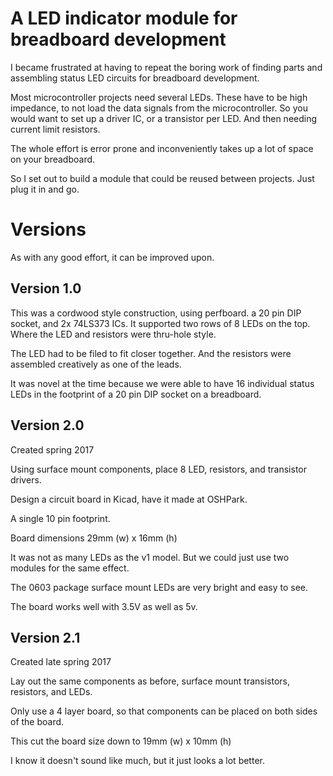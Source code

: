 # A LED indicator module for breadboard development

I became frustrated at having to repeat the boring work of finding parts and assembling status LED circuits for breadboard development.

Most microcontroller projects need several LEDs. These have to be high impedance, to not load the data signals from the microcontroller. So you would want to set up a driver IC, or a transistor per LED. And then needing current limit resistors. 

The whole effort is error prone and inconveniently takes up a lot of space on your breadboard.

So I set out to build a module that could be reused between projects. Just plug it in and go.

# Versions

As with any good effort, it can be improved upon.

## Version 1.0
This was a cordwood style construction, using perfboard. a 20 pin DIP socket, and 2x 74LS373 ICs. It supported two rows of 8 LEDs on the top. Where the LED and resistors were thru-hole style.

The LED had to be filed to fit closer together. And the resistors were assembled creatively as one of the leads.

It was novel at the time because we were able to have 16 individual status LEDs in the footprint of a 20 pin DIP socket on a breadboard.

## Version 2.0

Created spring 2017

Using surface mount components, place 8 LED, resistors, and transistor drivers. 

Design a circuit board in Kicad, have it made at OSHPark.

A single 10 pin footprint. 

Board dimensions 29mm (w) x 16mm (h)

It was not as many LEDs as the v1 model. But we could just use two modules for the same effect. 

The 0603 package surface mount LEDs are very bright and easy to see.

The board works well with 3.5V as well as 5v.
## Version 2.1

Created late spring 2017 

Lay out the same components as before, surface mount transistors, resistors, and LEDs.

Only use a 4 layer board, so that components can be placed on both sides of the board.

This cut the board size down to 19mm (w) x 10mm (h)

I know it doesn't sound like much, but it just looks a lot better.

